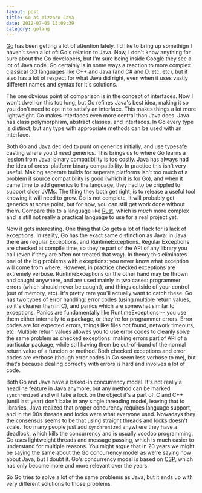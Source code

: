 ```yaml
---
layout: post
title: Go as bizzaro Java
date: 2012-07-05 13:09:39
category: golang
---
```

[Go](http://golang.org/) has been getting a lot of attention lately. I'd like to bring up somethign I haven't seen a lot of: Go's relation to Java. Now, I don't know anything for sure about the Go developers, but I'm sure being inside Google they see a lot of Java code. Go certainly is in some ways a reaction to more complex classical OO languages like C++ and Java (and C# and D, etc, etc), but it also has a lot of respect for what Java did right, even when it uses vastly different names and syntax for it's solutions.

The one obvious point of comparison is in the concept of interfaces. Now I won't dwell on this too long, but Go refines Java's best idea, making it so you don't need to opt in to satisfy an interface. This makes things a lot more lightweight. Go makes interfaces even more central than Java does. Java has class polymorphism, abstract classes, and interfaces. In Go every type is distinct, but any type with appropriate methods can be used with an interface.

Both Go and Java decided to punt on generics initially, and use typesafe casting where you'd need generics. This brings us to where Go learns a lession from Java: binary compatibility is too costly. Java has always had the idea of cross-platform binary compatibility. In practice this isn't very useful. Making seperate builds for seperate platforms isn't too much of a problem if source compatibility is good (which it is for Go), and when it came time to add generics to the language, they had to be crippled to support older JVMs. The thing they both get right, is to release a useful tool knowing it will need to grow. Go is not complete, it will probably get generics at some point, but for now, you can still get work done without them. Compare this to a language like [Rust](http://www.rust-lang.org/), which is *much* more complex and is still not really a practical language to use for a real project yet.

Now it gets interesting. One thing that Go gets a lot of flack for is lack of exceptions. In reality, Go has the exact same distinction as Java: in Java there are regular Exceptions, and RuntimeExceptions. Regular Exceptions are checked at compile time, so they're part of the API of any library you call (even if they are often not treated that way). In theory this eliminates one of the big problems with exceptions: you never know what exception will come from where. However, in practice checked exceptions are extremely verbose. RuntimeExceptions on the other hand may be thrown and caught anywhere, and are used mainly in two cases: programmer errors (which should never be caught), and things outside of your control (out of memory, etc). It's pretty rare you'll actually want to catch these. Go has two types of error handling:  error codes (using multiple return values, so it's cleaner than in C), and panics which are somewhat similar to exceptions. Panics are fundamentally like RuntimeExceptions -- you use them either internally to a package, or they're for programmer errors. Error codes are for expected errors, things like files not found, network timeouts, etc. Multiple return values allowes you to use error codes to cleanly solve the same problem as checked exceptions: making errors part of API of a particular package, while still having them be out-of-band of the normal return value of a funcion or method. Both checked exceptions and error codes are verbose (though error codes in Go seem less verbose to me), but that's because dealing correctly with errors is hard and involves a lot of code.

Both Go and Java have a baked-in concurrency model. It's not really a headline feature in Java anymore, but any method can be marked `synchronized` and will take a lock on the object it's a part of. C and C++ (until last year) don't bake in any single threading model, leaving that to libraries. Java realized that proper concurency requires language support, and in the 90s threads and locks were what everyone used. Nowadays they the consensus seems to be that using straight threads and locks doesn't scale. Too many people just add `synchronized` anywhere they have a deadlock, which kills the concurrency and is usually voodoo programming. Go uses lightweight threads and message passing, which is much easier to understand for multiple reasons. You might argue that in 20 years we might be saying the same about the Go concurrency model as we're saying now about Java, but I doubt it. Go's concurrency model is based on [CSP](http://en.wikipedia.org/wiki/Communicating_sequential_processes), which has only become more and more relevant over the years.

So Go tries to solve a lot of the same problems as Java, but it ends up with very different solutions to those problems. 